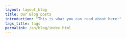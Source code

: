 ```yaml
---
layout: layout_blog
title: Our Blog posts
introduction: "This is what you can read about here:"
tags_title: tags
permalink: /en/blog/index.html
---
```


